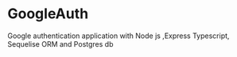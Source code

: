 # GoogleAuth
Google authentication application with Node js ,Express Typescript, Sequelise ORM and Postgres db
